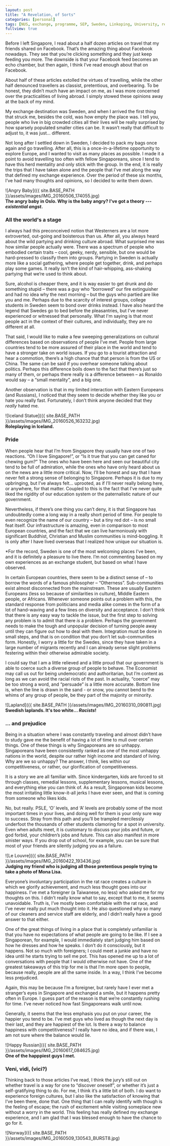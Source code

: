 ```yaml
---
layout: post
title: "A Revelation, of Sorts"
categories: [personal]
tags: [NUS, exchange, programme, SEP, Sweden, Linkoping, University, reflection, experience]
fullview: true
---
```


Before I left Singapore, I read about a half dozen articles on travel that my friends shared on Facebook. That’s the amazing thing about Facebook nowadays. They see that you’re clicking something and they just keep feeding you more. The downside is that your Facebook feed becomes an echo chamber, but then again, I think I’ve read enough about that on Facebook.

About half of these articles extolled the virtues of travelling, while the other half denounced travellers as classist, pretentious, and overbearing. To be honest, they didn’t much have an impact on me, as I was more concerned over the practicalities of living abroad. I simply stowed these opinions away at the back of my mind. 

My exchange destination was Sweden, and when I arrived the first thing that struck me, besides the cold, was how empty the place was. I tell you, people who live in big crowded cities all their lives will be really surprised by how sparsely populated smaller cities can be. It wasn’t really that difficult to adjust to, it was just… different.

Not long after I settled down in Sweden, I decided to pack my bags once again and go travelling. After all, this is a once-in-a-lifetime opportunity to explore Europe, and I wanted to visit as many places as possible. I made it a point to avoid travelling too often with fellow Singaporeans, since I tend to have this herd mentality and only stick with the group. In the end, it is really the trips that I have taken alone and the people that I’ve met along the way that defined my exchange experience. Over the period of these six months, I’ve had many thoughts and opinions, so I decided to write them down.

![Angry Baby]({{ site.BASE_PATH }}/assets/images/IMG_20160506_174055.jpg)  
**The angry baby in Oslo. Why is the baby angry? I've got a theory --- _existential angst_.**

### All the world's a stage

I always had this preconceived notion that Westerners are a lot more extroverted, out-going and boisterous than us. After all, you always heard about the wild partying and drinking culture abroad. What surprised me was how similar people actually were. There was a spectrum of people who embodied certain traits – cool, geeky, nerdy, sensible, but one would be hard-pressed to classify them into groups. Partying in Sweden is actually more like a social gathering, where people get together, drink, and perhaps play some games. It really isn’t the kind of hair-whipping, ass-shaking partying that we’re used to think about. 

Sure, alcohol is cheaper there, and it is way easier to get drunk and do something stupid – there was a guy who “borrowed” our fire extinguisher and had no idea why the next morning – but the guys who partied are like you and me. Perhaps due to the scarcity of interest groups, college students in Sweden seem to bond over drinks instead. I have also heard the legend that Swedes go to bed before the pleasantries, but I’ve never experienced or witnessed that personally. What I'm saying is that most people act in the context of their cultures, and individually, they are no different at all.

That said, I would like to make a few sweeping generalizations on cultural differences based on observations of people I’ve met. People from large countries tend to be more assured of their place in the world and tend to have a stronger take on world issues. If you go to a tourist attraction and hear a commotion, there’s a high chance that that person is from the US or China. The same can be said if you overhear someone talking about politics. Perhaps this difference boils down to the fact that there’s just so many of them, or perhaps there really is a difference between – as Ronaldo would say – a “small mentality”, and a big one.

Another observation is that in my limited interaction with Eastern Europeans (and Russians), I noticed that they seem to decide whether they like you or hate you really fast. Fortunately, I don’t think anyone decided that they *really* hated me.

![Iceland Statue]({{ site.BASE_PATH }}/assets/images/IMG_20160526_163232.jpg)  
**Roleplaying in Iceland.**

### Pride

When people hear that I’m from Singapore they usually have one of two reactions. “Oh I love Singapore!”, or “Is it true that you can get caned for chewing gum?” The ones who have been here and seen our beautiful city tend to be full of admiration, while the ones who have only heard about us on the news are a little more critical. Now, I’ll be honest and say that I have never felt a strong sense of belonging to Singapore. Perhaps it is due to my upbringing, but I’ve always felt… uprooted, as if I’ll never really belong here, or anywhere, for that matter. Coupled to this is the fact that I’ve never quite liked the rigidity of our education system or the paternalistic nature of our government. 

Nevertheless, if there’s one thing you can’t deny, it is that Singapore has undoubtedly come a long way in a really short period of time. For people to even recognize the name of our country – but a tiny red dot – is no small feat itself. Our infrastructure is amazing, even in comparison to most European countries, and the fact that we can live harmoniously with significant Buddhist, Christian and Muslim communities is mind-boggling. It is only after I have lived overseas that I realized how unique our situation is. 

*For the record, Sweden is one of the most welcoming places I’ve been, and it is definitely a pleasure to live there. I’m not commenting based on my own experiences as an exchange student, but based on what I have observed.

In certain European countries, there seem to be a distinct sense of – to borrow the words of a famous philosopher – “Otherness”. Sub-communities exist almost disconnected from the mainstream. These are usually Eastern Europeans (less so because of similarities in culture), Middle Eastern people, or Africans. Whenever someone points out a problem with this, the standard response from politicians and media alike comes in the form of a lot of hand-waving and a few lines on diversity and acceptance. I don’t think that there is any easy way to tackle the issue, but the first step to solving any problem is to admit that there *is* a problem. Perhaps the government needs to make the tough and unpopular decision of turning people away until they can figure out how to deal with them. Integration must be done in small steps, and that is on condition that you don’t let sub-communities form. Honestly, I worry a little for the Swedes, since they have taken in a large number of migrants recently and I can already sense slight problems festering within their otherwise admirable society. 

I could say that I am a little relieved and a little proud that our government is able to coerce such a diverse group of people to behave. The Economist may call us out for being undemocratic and authoritarian, but I’m content as long as we can avoid the racial riots of the past. In actuality, “coerce” may be too strong a word, and “persuade” is a little more accurate. Bottom line is, when the line is drawn in the sand - or snow, you cannot bend to the whims of any group of people, be they part of the majority or minority.

![Lapland]({{ site.BASE_PATH }}/assets/images/IMG_20160310_090811.jpg)  
**Swedish laplands. It's too white... _Racists_!**

### … and prejudice

Being in a situation where I was constantly traveling and almost didn’t have to study gave me the benefit of having a lot of time to mull over certain things. One of these things is why Singaporeans are so unhappy. Singaporeans have been consistently ranked as one of the most unhappy nations in the world, despite our rather high income and standard of living. Why are we so unhappy? The answer, I think, lies within our competitiveness, or rather, our glorification of competitiveness.

It is a story we are all familiar with. Since kindergarten, kids are forced to sit through classes, remedial lessons, supplementary lessons, musical lessons, and everything else you can think of. As a result, Singaporean kids become the most irritating little know-it-all jerks I have ever seen, and that is coming from someone who likes kids. 

No, but really. PSLE, ‘O’ levels, and ‘A’ levels are probably some of the most important times in your lives, and doing well for them is your only sure way to success. Stray from this path and you’ll be trampled mercilessly underfoot the thousands of other students clamoring for a spot in university. Even when adults meet, it is customary to discuss your jobs and future, or god forbid, your children’s jobs and future. This can also manifest in more sinister ways. If you drop out of school, for example, you can be sure that most of your friends are silently judging you as a failure.

![Le Louvre]({{ site.BASE_PATH }}/assets/images/IMG_20160422_193436.jpg)  
**Judging my friend who is judging all those pretentious people trying to take a photo of Mona Lisa.**

Everyone’s involuntary participation in the rat race creates a culture in which we glorify achievement, and much less thought goes into our happiness. I’ve met a foreigner (a Taiwanese, no less) who asked me for my thoughts on this. I didn’t really know what to say, except that to me, it seems unavoidable. Truth is, I’ve mostly been comfortable with the rat race, and I’ve never really put much thought into it. He also questioned why so many of our cleaners and service staff are elderly, and I didn’t really have a good answer to that either.

One of the great things of living in a place that is completely unfamiliar is that you have no expectations of what people are going to be like. If I see a Singaporean, for example, I would immediately start judging him based on how he dresses and how he speaks. I don’t do it consciously, but it happens. Not so much with foreigners; I could meet a junkie and have no idea until he starts trying to sell me pot. This has opened me up to a lot of conversations with people that I would otherwise not have. One of the greatest takeaways of this trip for me is that I’m more open to people, because really, people are all the same inside. In a way, I think I’ve become less prejudiced.

Again, this may be because I’m a foreigner, but rarely have I ever met a stranger’s eyes in Singapore and exchanged a smile, but it happens pretty often in Europe. I guess part of the reason is that we’re constantly rushing for time. I’ve never noticed how fast Singaporeans walk until now.

Generally, it seems that the less emphasis you put on your career, the happier you tend to be. I’ve met guys who lived as though the next day is their last, and they are happiest of the lot. Is there a way to balance happiness with competitiveness? I really have no idea, and if there was, I am not sure where the balance would lie.

![Happy Russian]({{ site.BASE_PATH }}/assets/images/IMG_20160617_084625.jpg)  
**One of the happpiest guys I met.**

### Veni, vidi, (vici?)

Thinking back to those articles I’ve read, I think the jury’s still out on whether travel is a way for one to “discover oneself”, or whether it’s just a self-gratifying thing to do. For me, I think it’s a little bit of both. I do want to experience foreign cultures, but I also like the satisfaction of knowing that I’ve been there, done that. One thing that I can really identify with though is the feeling of escape; the rush of excitement while visiting someplace new without a worry in the world. This feeling has really defined my exchange experience, and I am glad that I was blessed enough to have the chance to go for it.

![Norway]({{ site.BASE_PATH }}/assets/images/IMG_20160509_130543_BURST8.jpg)